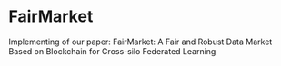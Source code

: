 # FairMarket
Implementing of our paper: FairMarket: A Fair and Robust Data Market Based on Blockchain for Cross-silo Federated Learning
